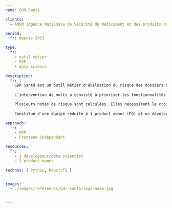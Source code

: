 ```yaml
---
name: GDR Santé

clients: 
  - ANSM (Agence Nationale de Sécurité du Médicament et des produits de santé) 

period: 
  fr: depuis 2023

type:
  fr:
    - outil métier
    - MVP
    - data science

description:
  fr: |
    GDR Santé est un outil métier d'évaluation du risque des dossiers de demande de mise sur le marché des médicaments reçus par l'ANSM.
    
    L'intervention de multi a consisté à prioriser les fonctionnalités pour en extraire un MVP réalisable en 3 mois, et à réaliser ce MVP.

    Plusieurs notes de risque sont calculées. Elles nécessitent le croisement de différentes bases de données qui permettent de contextualiser la demande.
    
    Constitué d'une équipe réduite à 1 product owner (PO) et un développeur/data scientist, le projet a été réalisé en relation étroite avec les équipes de l'ANSM (dont notamment une designer UX/UI). Les livraisons en fin de chaque sprint ont permis de valider les avancées et la réponse du produit aux besoins des utilisateurs.

approach:
  fr: 
    - MVP
    - Frontend indépendant

resources:
  fr: 
    - 1 développeur/data scientist 
    - 1 product owner

technos: [ Python, React/TS ]


images:
  - ./images/references/gdr-sante/logo-ansm.jpg


---
```

